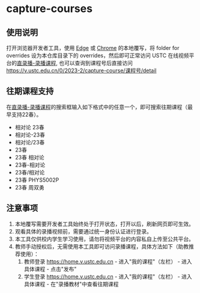 # capture-courses

## 使用说明
打开浏览器开发者工具，使用 [Edge](https://learn.microsoft.com/en-us/microsoft-edge/devtools-guide-chromium/javascript/overrides) 或 [Chrome](https://developer.chrome.com/docs/devtools/overrides?hl=zh-cn) 的本地覆写，将 folder for overrides 设为本仓库目录下的 overrides，然后即可正常访问 USTC 在线视频平台的[直录播-录播课程](https://v.ustc.edu.cn/capture-course/), 也可以查询到课程号后直接访问 https://v.ustc.edu.cn/0/2023-2/capture-course/课程号/detail

## 往期课程支持
在[直录播-录播课程](https://v.ustc.edu.cn/capture-course/)的搜索框输入如下格式中的任意一个，即可搜索往期课程（最早支持22春）。
- 相对论 23春
- 相对论-23春
- 相对论/23春
- 23春
- 23春 相对论
- 23春-相对论
- 23春/相对论
- 23春 PHYS5002P
- 23春 周双勇

## 注意事项
1. 本地覆写需要开发者工具始终处于打开状态，打开以后，刷新网页即可生效。
2. 观看具体的录播视频前，需要通过统一身份认证进行登录。
3. 本工具仅供校内学生学习使用，请勿将视频平台的内容私自上传至公共平台。
4. 教师手动授权后，无需使用本工具即可访问录播课程，具体方法如下（助教推荐使用）：
   1. 教师登录 https://home.v.ustc.edu.cn - 进入"我的课程"（左栏） - 进入具体课程 - 点击"发布"
   2. 学生登录 https://home.v.ustc.edu.cn - 进入"我的课程"（左栏） - 进入具体课程 - 在"录播教材"中查看往期课程
